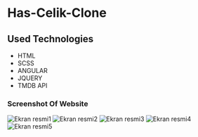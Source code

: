 # Has-Celik-Clone
## Used Technologies 
* HTML
* SCSS
* ANGULAR
* JQUERY
* TMDB API
### Screenshot Of Website 
![Ekran resmi1]([https://github.com/CavdarEsra/MovieApp/blob/main/ekrang%C3%B6r%C3%BCnt%C3%BCleri/Screenshot_6.jpg](https://github.com/CavdarEsra/Has-Celik-Clone/blob/main/steel1.png)https://github.com/CavdarEsra/Has-Celik-Clone/blob/main/steel1.png)
![Ekran resmi2]([https://github.com/CavdarEsra/MovieApp/blob/main/ekrang%C3%B6r%C3%BCnt%C3%BCleri/Screenshot_6.jpg](https://github.com/CavdarEsra/Has-Celik-Clone/blob/main/steel1.png)https://github.com/CavdarEsra/Has-Celik-Clone/blob/main/steel2.png)
![Ekran resmi3]([https://github.com/CavdarEsra/MovieApp/blob/main/ekrang%C3%B6r%C3%BCnt%C3%BCleri/Screenshot_6.jpg](https://github.com/CavdarEsra/Has-Celik-Clone/blob/main/steel1.png)https://github.com/CavdarEsra/Has-Celik-Clone/blob/main/steel3.png)
![Ekran resmi4]([https://github.com/CavdarEsra/MovieApp/blob/main/ekrang%C3%B6r%C3%BCnt%C3%BCleri/Screenshot_6.jpg](https://github.com/CavdarEsra/Has-Celik-Clone/blob/main/steel1.png)https://github.com/CavdarEsra/Has-Celik-Clone/blob/main/steel4.png)
![Ekran resmi5]([https://github.com/CavdarEsra/MovieApp/blob/main/ekrang%C3%B6r%C3%BCnt%C3%BCleri/Screenshot_6.jpg](https://github.com/CavdarEsra/Has-Celik-Clone/blob/main/steel1.png)https://github.com/CavdarEsra/Has-Celik-Clone/blob/main/steel5.png)






